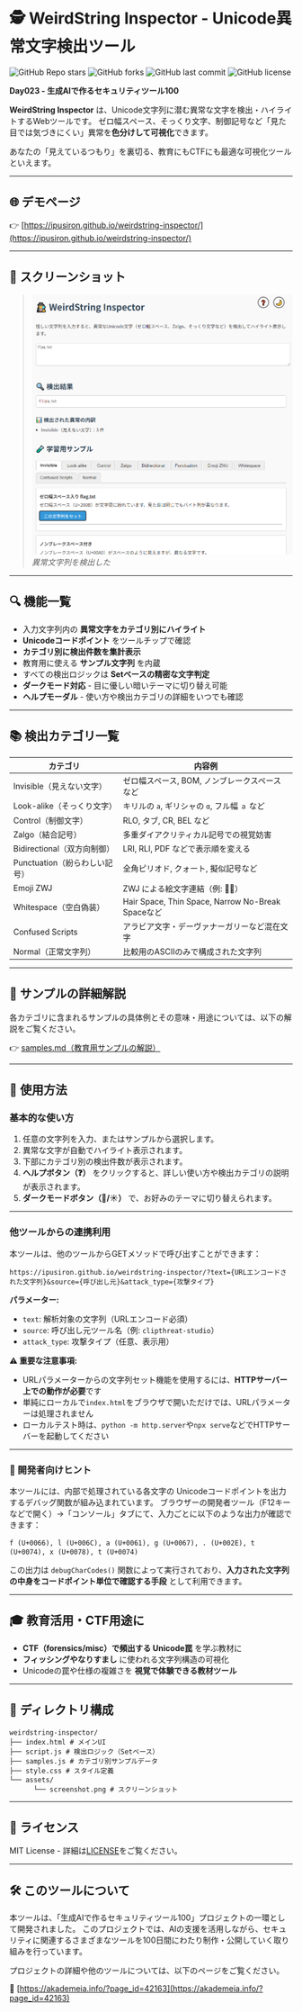 # 🕵️ WeirdString Inspector - Unicode異常文字検出ツール

![GitHub Repo stars](https://img.shields.io/github/stars/ipusiron/weirdstring-inspector?style=social)
![GitHub forks](https://img.shields.io/github/forks/ipusiron/weirdstring-inspector?style=social)
![GitHub last commit](https://img.shields.io/github/last-commit/ipusiron/weirdstring-inspector)
![GitHub license](https://img.shields.io/github/license/ipusiron/weirdstring-inspector)

**Day023 - 生成AIで作るセキュリティツール100**

**WeirdString Inspector** は、Unicode文字列に潜む異常な文字を検出・ハイライトするWebツールです。
ゼロ幅スペース、そっくり文字、制御記号など「見た目では気づきにくい」異常を**色分けして可視化**できます。

あなたの「見えているつもり」を裏切る、教育にもCTFにも最適な可視化ツールといえます。

---

## 🌐 デモページ

👉 [https://ipusiron.github.io/weirdstring-inspector/](https://ipusiron.github.io/weirdstring-inspector/)

---

## 📸 スクリーンショット

>![異常文字列を検出した](assets/screenshot.png)
>*異常文字列を検出した*

---

## 🔍 機能一覧

- 入力文字列内の **異常文字をカテゴリ別にハイライト**
- **Unicodeコードポイント** をツールチップで確認
- **カテゴリ別に検出件数を集計表示**
- 教育用に使える **サンプル文字列** を内蔵
- すべての検出ロジックは **Setベースの精密な文字判定**
- **ダークモード対応** - 目に優しい暗いテーマに切り替え可能
- **ヘルプモーダル** - 使い方や検出カテゴリの詳細をいつでも確認

---

## 📚 検出カテゴリ一覧

| カテゴリ | 内容例 |
|----------|--------|
| Invisible（見えない文字） | ゼロ幅スペース, BOM, ノンブレークスペースなど |
| Look-alike（そっくり文字） | キリルの `а`, ギリシャの `α`, フル幅 `ａ` など |
| Control（制御文字） | RLO, タブ, CR, BEL など |
| Zalgo（結合記号） | 多重ダイアクリティカル記号での視覚妨害 |
| Bidirectional（双方向制御） | LRI, RLI, PDF などで表示順を変える |
| Punctuation（紛らわしい記号） | 全角ピリオド, クォート, 擬似記号など |
| Emoji ZWJ | ZWJ による絵文字連結（例: 👨‍💻） |
| Whitespace（空白偽装） | Hair Space, Thin Space, Narrow No-Break Spaceなど |
| Confused Scripts | アラビア文字・デーヴァナーガリーなど混在文字 |
| Normal（正常文字列） | 比較用のASCIIのみで構成された文字列 |

---

## 📖 サンプルの詳細解説

各カテゴリに含まれるサンプルの具体例とその意味・用途については、以下の解説をご覧ください。

👉 [samples.md（教育用サンプルの解説）](samples.md)

---

## 🧪 使用方法

### 基本的な使い方

1. 任意の文字列を入力、またはサンプルから選択します。
2. 異常な文字が自動でハイライト表示されます。
3. 下部にカテゴリ別の検出件数が表示されます。
4. **ヘルプボタン（❓）** をクリックすると、詳しい使い方や検出カテゴリの説明が表示されます。
5. **ダークモードボタン（🌙/☀️）** で、お好みのテーマに切り替えられます。

---

### 他ツールからの連携利用

本ツールは、他のツールからGETメソッドで呼び出すことができます：

```
https://ipusiron.github.io/weirdstring-inspector/?text={URLエンコードされた文字列}&source={呼び出し元}&attack_type={攻撃タイプ}
```

**パラメーター:**
- `text`: 解析対象の文字列（URLエンコード必須）
- `source`: 呼び出し元ツール名（例: `clipthreat-studio`）
- `attack_type`: 攻撃タイプ（任意、表示用）

**⚠️ 重要な注意事項:**
- URLパラメーターからの文字列セット機能を使用するには、**HTTPサーバー上での動作が必要**です
- 単純にローカルで`index.html`をブラウザで開いただけでは、URLパラメーターは処理されません
- ローカルテスト時は、`python -m http.server`や`npx serve`などでHTTPサーバーを起動してください

---

### 🔧 開発者向けヒント

本ツールには、内部で処理されている各文字の Unicodeコードポイントを出力するデバッグ関数が組み込まれています。
ブラウザーの開発者ツール（F12キーなどで開く）→「コンソール」タブにて、入力ごとに以下のような出力が確認できます：

```
f (U+0066), l (U+006C), a (U+0061), g (U+0067), . (U+002E), t (U+0074), x (U+0078), t (U+0074)
```

この出力は `debugCharCodes()` 関数によって実行されており、**入力された文字列の中身をコードポイント単位で確認する手段** として利用できます。

---

## 🎓 教育活用・CTF用途に

- **CTF（forensics/misc）で頻出する Unicode罠** を学ぶ教材に
- **フィッシングやなりすまし** に使われる文字列構造の可視化
- Unicodeの罠や仕様の複雑さを **視覚で体験できる教材ツール**

---

## 📁 ディレクトリ構成

```
weirdstring-inspector/
├── index.html # メインUI
├── script.js # 検出ロジック（Setベース）
├── samples.js # カテゴリ別サンプルデータ
├── style.css # スタイル定義
└── assets/
      └── screenshot.png # スクリーンショット
```

---

## 📄 ライセンス

MIT License - 詳細は[LICENSE](LICENSE)をご覧ください。

---

## 🛠 このツールについて

本ツールは、「生成AIで作るセキュリティツール100」プロジェクトの一環として開発されました。 このプロジェクトでは、AIの支援を活用しながら、セキュリティに関連するさまざまなツールを100日間にわたり制作・公開していく取り組みを行っています。

プロジェクトの詳細や他のツールについては、以下のページをご覧ください。

🔗 [https://akademeia.info/?page_id=42163](https://akademeia.info/?page_id=42163)
